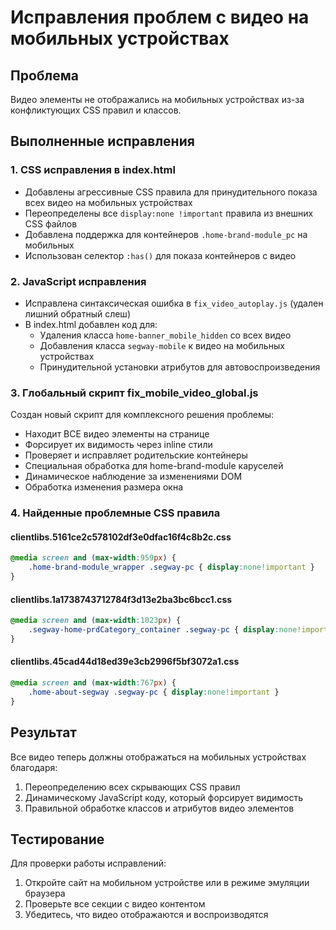 # Исправления проблем с видео на мобильных устройствах

## Проблема
Видео элементы не отображались на мобильных устройствах из-за конфликтующих CSS правил и классов.

## Выполненные исправления

### 1. CSS исправления в index.html
- Добавлены агрессивные CSS правила для принудительного показа всех видео на мобильных устройствах
- Переопределены все `display:none !important` правила из внешних CSS файлов
- Добавлена поддержка для контейнеров `.home-brand-module_pc` на мобильных
- Использован селектор `:has()` для показа контейнеров с видео

### 2. JavaScript исправления
- Исправлена синтаксическая ошибка в `fix_video_autoplay.js` (удален лишний обратный слеш)
- В index.html добавлен код для:
  - Удаления класса `home-banner_mobile_hidden` со всех видео
  - Добавления класса `segway-mobile` к видео на мобильных устройствах
  - Принудительной установки атрибутов для автовоспроизведения

### 3. Глобальный скрипт fix_mobile_video_global.js
Создан новый скрипт для комплексного решения проблемы:
- Находит ВСЕ видео элементы на странице
- Форсирует их видимость через inline стили
- Проверяет и исправляет родительские контейнеры
- Специальная обработка для home-brand-module каруселей
- Динамическое наблюдение за изменениями DOM
- Обработка изменения размера окна

### 4. Найденные проблемные CSS правила

#### clientlibs.5161ce2c578102df3e0dfac16f4c8b2c.css
```css
@media screen and (max-width:959px) {
    .home-brand-module_wrapper .segway-pc { display:none!important }
}
```

#### clientlibs.1a1738743712784f3d13e2ba3bc6bcc1.css
```css
@media screen and (max-width:1023px) {
    .segway-home-prdCategory_container .segway-pc { display:none!important }
}
```

#### clientlibs.45cad44d18ed39e3cb2996f5bf3072a1.css
```css
@media screen and (max-width:767px) {
    .home-about-segway .segway-pc { display:none!important }
}
```

## Результат
Все видео теперь должны отображаться на мобильных устройствах благодаря:
1. Переопределению всех скрывающих CSS правил
2. Динамическому JavaScript коду, который форсирует видимость
3. Правильной обработке классов и атрибутов видео элементов

## Тестирование
Для проверки работы исправлений:
1. Откройте сайт на мобильном устройстве или в режиме эмуляции браузера
2. Проверьте все секции с видео контентом
3. Убедитесь, что видео отображаются и воспроизводятся